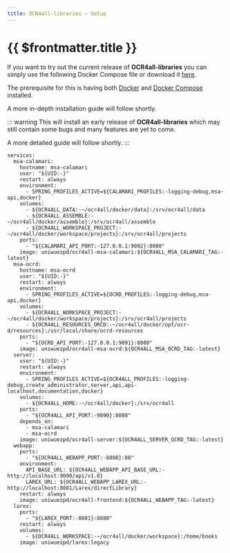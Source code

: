 ```yaml
---
title: OCR4all-libraries – Setup
---
```

# {{ $frontmatter.title }}

If you want to try out the current release of **OCR4all-libraries** you can simply use the following Docker Compose file or download it [here]().

The prerequisite for this is having both [Docker](https://docs.docker.com/get-started/get-docker/) and [Docker Compose](https://docs.docker.com/compose/install/) installed. 

A more in-depth installation guide will follow shortly.

::: warning
This will install an early release of **OCR4all-libraries** which may still contain some bugs and many features are yet to come.

A more detailed guide will follow shortly.
:::

```
services:
  msa-calamari:
    hostname: msa-calamari
    user: "${UID:-}"
    restart: always
    environment:
      - SPRING_PROFILES_ACTIVE=${CALAMARI_PROFILES:-logging-debug,msa-api,docker}
    volumes:
      - ${OCR4ALL_DATA:-~/ocr4all/docker/data}:/srv/ocr4all/data
      - ${OCR4ALL_ASSEMBLE:-~/ocr4all/docker/assemble}:/srv/ocr4all/assemble
      - ${OCR4ALL_WORKSPACE_PROJECT:-~/ocr4all/docker/workspace/projects}:/srv/ocr4all/projects
    ports:
      - "${CALAMARI_API_PORT:-127.0.0.1:9092}:8080"
    image: uniwuezpd/ocr4all-msa-calamari:${OCR4ALL_MSA_CALAMARI_TAG:-latest}
  msa-ocrd:
    hostname: msa-ocrd
    user: "${UID:-}"
    restart: always
    environment:
      - SPRING_PROFILES_ACTIVE=${OCRD_PROFILES:-logging-debug,msa-api,docker}
    volumes:
      - ${OCR4ALL_WORKSPACE_PROJECT:-~/ocr4all/docker/workspace/projects}:/srv/ocr4all/projects
      - ${OCR4ALL_RESOURCES_ORCD:-~/ocr4all/docker/opt/ocr-d/resources}:/usr/local/share/ocrd-resources
    ports:
      - "${OCRD_API_PORT:-127.0.0.1:9091}:8080"
    image: uniwuezpd/ocr4all-msa-ocrd:${OCR4ALL_MSA_OCRD_TAG:-latest}
  server:
    user: "${UID:-}"
    restart: always
    environment:
      - SPRING_PROFILES_ACTIVE=${OCR4ALL_PROFILES:-logging-debug,create_administrator,server,api,api-localhost,documentation,docker}
    volumes:
      - ${OCR4ALL_HOME:-~/ocr4all/docker}:/srv/ocr4all
    ports:
      - "${OCR4ALL_API_PORT:-9090}:8080"
    depends_on:
      - msa-calamari
      - msa-ocrd
    image: uniwuezpd/ocr4all-server:${OCR4ALL_SERVER_OCRD_TAG:-latest}
  webapp:
    ports:
      - "${OCR4ALL_WEBAPP_PORT:-8080}:80"
    environment:
      API_BASE_URL: ${OCR4ALL_WEBAPP_API_BASE_URL:-http://localhost:9090/api/v1.0}
      LAREX_URL: ${OCR4ALL_WEBAPP_LAREX_URL:-http://localhost:8081/Larex/directLibrary}
    restart: always
    image: uniwuezpd/ocr4all-frontend:${OCR4ALL_WEBAPP_TAG:-latest}
  larex:
    ports:
      - "${LAREX_PORT:-8081}:8080"
    restart: always
    volumes:
      - ${OCR4ALL_WORKSPACE:-~/ocr4all/docker/workspace}:/home/books
    image: uniwuezpd/larex:legacy
```

